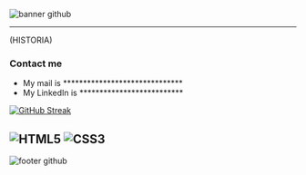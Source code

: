![banner github](https://github.com/user-attachments/assets/a679014c-b3dd-4661-bb63-41b4d76c9482)


---
(HISTORIA)

### Contact me
- My mail is ******************************
- My LinkedIn is **************************

[![GitHub Streak](https://github-readme-streak-stats.herokuapp.com?user=TOKIO-V2&theme=gotham)](https://git.io/streak-stats)

![HTML5](https://img.shields.io/badge/HTML5-gray?style=plastic&logo=HTML5&logoColor=Black)
![CSS3](https://img.shields.io/badge/CSS3-gray?style=plastic&logo=CSS3&logoColor=blue)
---
![footer github](https://github.com/user-attachments/assets/a679014c-b3dd-4661-bb63-41b4d76c9482)
